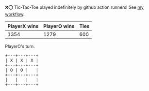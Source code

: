 :x::o: Tic-Tac-Toe played indefinitely by github action runners! See [my workflow](.github/workflows/play.yaml).

|PlayerX wins|PlayerO wins|Ties|
|-|-|-|
|1354|1279|600|

PlayerO's turn.

<pre>
+---+---+---+
| X | X | X |
+---+---+---+
| O | O |   |
+---+---+---+
|   |   |   |
+---+---+---+
</pre>